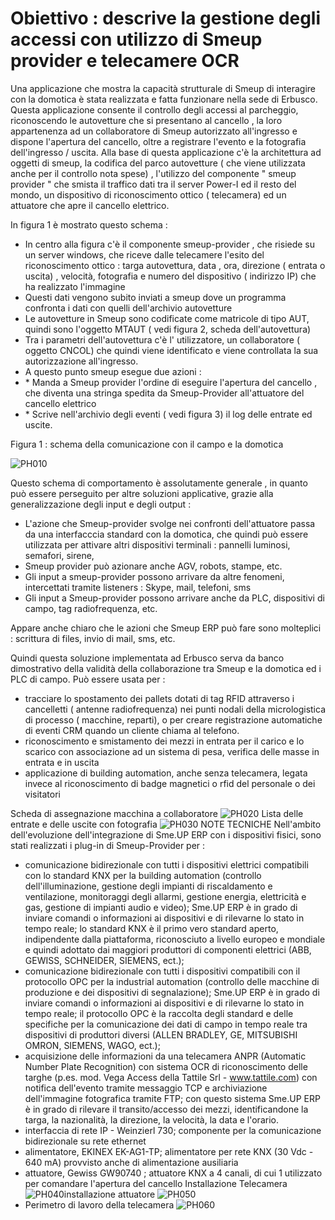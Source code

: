 # Obiettivo :  descrive la gestione degli accessi con utilizzo di Smeup provider e telecamere OCR

Una applicazione che mostra la capacità strutturale di Smeup di interagire con la domotica è stata realizzata e fatta funzionare nella sede di Erbusco.
Questa applicazione consente il controllo degli accessi al parcheggio, riconoscendo le autovetture che si presentano al cancello , la loro appartenenza ad un collaboratore di Smeup autorizzato all'ingresso e dispone l'apertura del cancello, oltre a registrare l'evento e la fotografia dell'ingresso / uscita.
Alla base di questa applicazione c'è la architettura ad oggetti di smeup, la codifica del parco autovetture ( che viene utilizzata anche per il controllo nota spese) , l'utilizzo del componente " smeup provider " che smista il traffico dati tra il server Power-I ed il resto del mondo, un dispositivo di riconoscimento ottico ( telecamera) ed un attuatore che apre il cancello elettrico.

In figura 1 è mostrato questo schema : 
-  In centro alla figura c'è il componente smeup-provider  , che risiede su un server windows,  che riceve dalle telecamere l'esito del riconoscimento ottico :  targa autovettura, data , ora, direzione ( entrata o uscita) , velocità, fotografia e numero del dispositivo ( indirizzo IP) che ha realizzato l'immagine
-  Questi dati vengono subito inviati  a smeup dove un programma confronta i dati con quelli dell'archivio autovetture
-  Le autovetture  in Smeup sono codificate  come matricole di tipo AUT, quindi sono l'oggetto MTAUT ( vedi figura 2, scheda dell'autovettura)
-  Tra i parametri dell'autovettura c'è l' utilizzatore, un collaboratore ( oggetto CNCOL) che quindi viene identificato e viene controllata la sua autorizzazione all'ingresso.
-  A questo punto smeup esegue due azioni : 
- \* Manda a Smeup provider l'ordine di eseguire l'apertura del cancello , che diventa una stringa spedita da Smeup-Provider all'attuatore del cancello elettrico
- \* Scrive nell'archivio degli eventi ( vedi figura 3) il log delle entrate ed uscite.

Figura 1  :  schema della comunicazione con il campo e la domotica

![PH010](http://doc.smeup.com/immagini/PROVI_01/PH010.png)

Questo schema di comportamento è assolutamente generale , in quanto può essere perseguito per altre soluzioni applicative, grazie alla generalizzazione degli input e degli output : 
-  L'azione che Smeup-provider svolge nei confronti dell'attuatore passa da una interfacccia standard con la domotica, che quindi può essere utilizzata per attivare altri dispositivi terminali :   pannelli luminosi, semafori, sirene,
-  Smeup provider può azionare anche  AGV, robots, stampe, etc.
-  Gli input a smeup-provider possono arrivare da altre fenomeni, intercettati tramite listeners :  Skype, mail, telefoni, sms
-  Gli input a Smeup-provider possono arrivare anche da  PLC, dispositivi di campo, tag radiofrequenza, etc.

Appare anche chiaro che le azioni che Smeup ERP può fare sono molteplici :  scrittura di files, invio di mail, sms, etc.

Quindi questa soluzione implementata ad Erbusco serva da banco dimostrativo della validità della collaborazione tra Smeup e la domotica ed i PLC di campo.
Può essere usata per : 
-  tracciare lo spostamento dei pallets dotati di tag RFID attraverso i cancelletti ( antenne radiofrequenza) nei punti nodali della micrologistica di processo ( macchine, reparti), o per creare registrazione automatiche di eventi CRM quando un cliente chiama al telefono.
-  riconoscimento e smistamento dei mezzi in entrata per il carico e lo scarico con associazione ad un sistema di pesa, verifica delle masse in entrata e in uscita
-  applicazione di building automation, anche senza telecamera, legata invece al riconoscimento di badge magnetici o rfid del personale o dei visitatori

Scheda di assegnazione macchina a collaboratore
![PH020](http://doc.smeup.com/immagini/PROVI_01/PH020.png)
Lista delle entrate e delle uscite con fotografia
![PH030](http://doc.smeup.com/immagini/PROVI_01/PH030.png)
NOTE TECNICHE
Nell'ambito dell'evoluzione dell'integrazione di Sme.UP ERP con i dispositivi fisici, sono stati realizzati i plug-in di Smeup-Provider per : 
-  comunicazione bidirezionale con tutti i dispositivi elettrici compatibili con lo standard KNX per la building automation (controllo dell'illuminazione, gestione degli impianti di riscaldamento e ventilazione, monitoraggi degli allarmi, gestione energia, elettricità e gas, gestione di impianti audio e video); Sme.UP ERP è in grado di inviare comandi o informazioni ai dispositivi e di rilevarne lo stato in tempo reale; lo standard KNX è il primo vero standard aperto, indipendente dalla piattaforma, riconosciuto a livello europeo e mondiale e quindi adottato dai maggiori produttori di componenti elettrici (ABB, GEWISS, SCHNEIDER, SIEMENS, ect.);
-  comunicazione bidirezionale con tutti i dispositivi compatibili con il protocollo OPC per la industrial automation (controllo delle macchine di produzione e dei dispositivi di segnalazione); Sme.UP ERP è in grado di inviare comandi o informazioni ai dispositivi e di rilevarne lo stato in tempo reale;  il protocollo OPC è la raccolta degli standard e delle specifiche per la comunicazione dei dati di campo in tempo reale tra dispositivi di produttori diversi (ALLEN BRADLEY, GE, MITSUBISHI OMRON, SIEMENS, WAGO, ect.);
-  acquisizione delle informazioni da una telecamera ANPR (Automatic Number Plate Recognition) con sistema OCR di riconoscimento delle targhe (p.es. mod. Vega Access della Tattile Srl - www.tattile.com) con notifica dell'evento tramite messaggio TCP e archiviazione dell'immagine fotografica tramite FTP; con questo sistema Sme.UP ERP è in grado di rilevare il transito/accesso dei mezzi, identificandone la targa, la nazionalità, la direzione, la velocità, la data e l'orario.
-  interfaccia di rete IP - Weinzierl 730; componente per la comunicazione bidirezionale su rete ethernet
-  alimentatore, EKINEX EK-AG1-TP; alimentatore per rete KNX (30 Vdc - 640 mA) provvisto anche di alimentazione ausiliaria
-  attuatore,  Gewiss GW90740 ; attuatore KNX a 4 canali, di cui 1 utilizzato per comandare l'apertura del cancello
Installazione Telecamera
![PH040](http://doc.smeup.com/immagini/PROVI_01/PH040.png)installazione attuatore
![PH050](http://doc.smeup.com/immagini/PROVI_01/PH050.png)
-  Perimetro di lavoro della telecamera
![PH060](http://doc.smeup.com/immagini/PROVI_01/PH060.png)